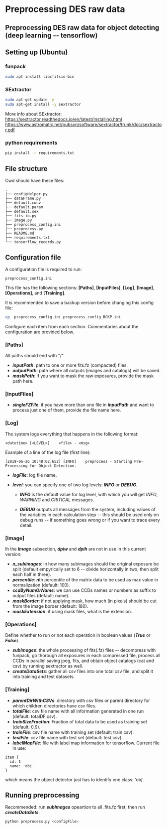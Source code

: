 # Preprocessing DES raw data 
## Preprocessing DES raw data for object detecting (deep learning -- tensorflow) 

## Setting up (Ubuntu)

### funpack
```bash
sudo apt install libcfitsio-bin
```

### SExtractor

```bash 
sudo apt-get update -y
sudo apt-get install -y sextractor
```

More info about SExtractor:
https://sextractor.readthedocs.io/en/latest/Installing.html
https://www.astromatic.net/pubsvn/software/sextractor/trunk/doc/sextractor.pdf

### python requirements

```bash
pip install -r requirements.txt
```

## File structure

Cwd should have these files:

	.   
	├── configHelper.py
	├── dataFrame.py
	├── default.conv
	├── default.param
	├── default.sex
	├── fits_io.py
	├── image.py
	├── preprocess_config.ini
	├── preprocess.py
	├── README.md
	├── requirements.txt
	└── tensorflow_records.py

## Configuration file

A configuration file is required to run: 

	preprocess_config.ini

This file has the following sections: **[Paths]**, **[InputFiles]**, **[Log]**, **[Image]**, **[Operations]**, and **[Training]**.

It is recommended to save a backup version before changing this config file:
```bash
cp  preprocess_config.ini preprocess_config_BCKP.ini
```

Configure each item from each section. Commentaries about the configuration are provided below.

### [Paths]

All paths should end with "/".

 * ***inputPath***: path to one or more fits.fz (compacted) files.
 * ***outputPath***: path where all outputs (images and catalogs) will be saved.
 * ***maskPath***: if you want to mask the raw exposures, provide the mask path here. 

### [InputFiles]

 * ***singleFZFile***: if you have more than one file in ***inputPath*** and want to process just one of them, provide the file name here.
 
### [Log]

The system logs everything that happens in the following format:

	<datetime> [<LEVEL>]	<file> - <msg>

Example of a line of the log file (first line):

	[2019-06-26 10:48:02,652] [INFO]	preprocess - Starting Pre-Processing for Object Detection.

* ***logFile***: log file name.

* ***level***: you can specify one of two log levels: ***INFO*** or ***DEBUG***. 

  * ***INFO*** is the default value for log level, with which you will get *INFO*, *WARNING* and *CRITICAL* messages.

  * ***DEBUG*** outputs all messages from the system, including values of the variables in each calculation step -- this should be used only on debug runs -- if something goes wrong or if you want to trace every detail. 

### [Image]

Ih the ***Image*** subsection, ***dpiw*** and ***dpih*** are not in use in this current version.

* ***n_subImages***: in how many subimages should the original exposure be split (default empyrically set to 6 -- divide horizontally in two, then split each half in three).
* ***percentile***: ***n***th percentile of the matrix data to be used as max value in normalization (default: 100).
* ***ccdByNumOrName***: we can use CCDs names or numbers as suffix to output files (default: name).
* ***maskBorder***: if not applying mask, how much (in pixels) should be cut from the image border (default: 180).
* ***maskExtension***: if using mask files, what is the extension.

### [Operations]
Define whether to run or not each operation in boolean values (***True*** or ***False***).

* ***subImages***: the whole processing of fits(.fz) files -- decompress with funpack, go thorough all exposures in each compressed file, process all CCDs in parallel saving jpeg, fits, and obtain object catalogs (cat and csv) by running sextractor as well.
* ***createDataSets***: gather all csv files into one total csv file, and split it into training and test datasets.

### [Training]
* ***parentDirWithCSVs***: directory with csv files or parent directory for which children directories have csv files.
* ***totalFile***: csv file name with all information generated in one run (default: totalDF.csv). 
* ***trainSizeFraction***: Fraction of total data to be used as training set (default: 0.9).
* ***trainFile***: csv file name with training set (default: train.csv).
* ***testFile***: csv file name with test set (default: test.csv).
* ***labelMapFile***: file with label map information for tensorflow. Current file in use:

```
item {
  id: 1
  name: 'obj'
}
```
which means the object detector just has to identify one class: 'obj'.

## Running preprocessing
Recommended: run ***subImages*** opeartion to all .fits.fz first; then run ***createDataSets***.

```bash
python preprocess.py <configFile>
```

